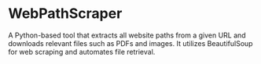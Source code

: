 # WebPathScraper
A Python-based tool that extracts all website paths from a given URL and downloads relevant files such as PDFs and images. It utilizes BeautifulSoup for web scraping and automates file retrieval.
